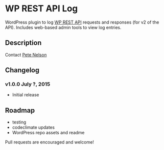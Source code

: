 # WP REST API Log

WordPress plugin to log [WP REST API](http://wp-api.org/) requests and responses (for v2 of the API).  Includes web-based admin tools to view log entries.

## Description

Contact [Pete Nelson](https://twitter.com/gungeekatx)

## Changelog

### v1.0.0 July ?, 2015
- Initial release

## Roadmap

- testing
- codeclimate updates
- WordPress repo assets and readme

Pull requests are encouraged and welcome!


